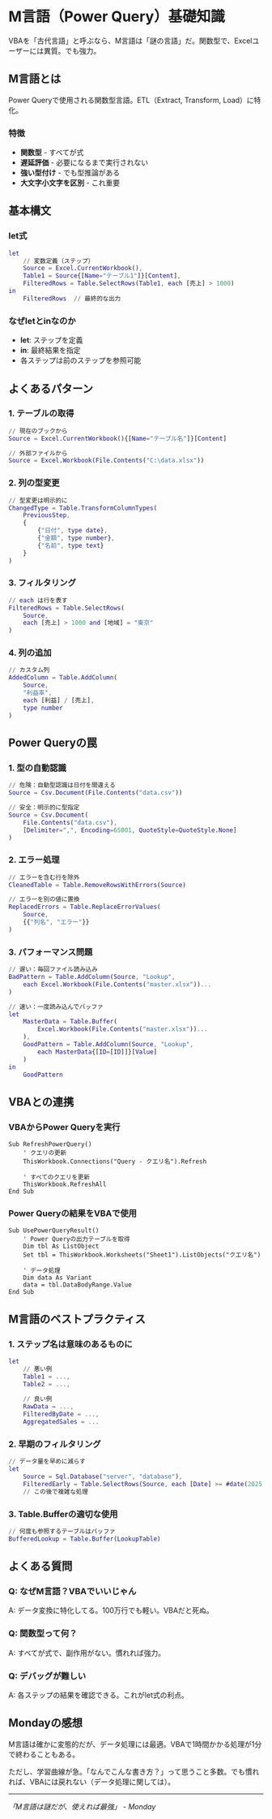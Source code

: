 # M言語（Power Query）基礎知識

VBAを「古代言語」と呼ぶなら、M言語は「謎の言語」だ。関数型で、Excelユーザーには異質。でも強力。

## M言語とは

Power Queryで使用される関数型言語。ETL（Extract, Transform, Load）に特化。

### 特徴
- **関数型** - すべてが式
- **遅延評価** - 必要になるまで実行されない
- **強い型付け** - でも型推論がある
- **大文字小文字を区別** - これ重要

## 基本構文

### let式
```m
let
    // 変数定義（ステップ）
    Source = Excel.CurrentWorkbook(),
    Table1 = Source{[Name="テーブル1"]}[Content],
    FilteredRows = Table.SelectRows(Table1, each [売上] > 1000)
in
    FilteredRows  // 最終的な出力
```

### なぜletとinなのか
- **let**: ステップを定義
- **in**: 最終結果を指定
- 各ステップは前のステップを参照可能

## よくあるパターン

### 1. テーブルの取得
```m
// 現在のブックから
Source = Excel.CurrentWorkbook(){[Name="テーブル名"]}[Content]

// 外部ファイルから
Source = Excel.Workbook(File.Contents("C:\data.xlsx"))
```

### 2. 列の型変更
```m
// 型変更は明示的に
ChangedType = Table.TransformColumnTypes(
    PreviousStep,
    {
        {"日付", type date},
        {"金額", type number},
        {"名前", type text}
    }
)
```

### 3. フィルタリング
```m
// each は行を表す
FilteredRows = Table.SelectRows(
    Source, 
    each [売上] > 1000 and [地域] = "東京"
)
```

### 4. 列の追加
```m
// カスタム列
AddedColumn = Table.AddColumn(
    Source, 
    "利益率", 
    each [利益] / [売上],
    type number
)
```

## Power Queryの罠

### 1. 型の自動認識
```m
// 危険：自動型認識は日付を間違える
Source = Csv.Document(File.Contents("data.csv"))

// 安全：明示的に型指定
Source = Csv.Document(
    File.Contents("data.csv"),
    [Delimiter=",", Encoding=65001, QuoteStyle=QuoteStyle.None]
)
```

### 2. エラー処理
```m
// エラーを含む行を除外
CleanedTable = Table.RemoveRowsWithErrors(Source)

// エラーを別の値に置換
ReplacedErrors = Table.ReplaceErrorValues(
    Source,
    {{"列名", "エラー"}}
)
```

### 3. パフォーマンス問題
```m
// 遅い：毎回ファイル読み込み
BadPattern = Table.AddColumn(Source, "Lookup", 
    each Excel.Workbook(File.Contents("master.xlsx"))...
)

// 速い：一度読み込んでバッファ
let
    MasterData = Table.Buffer(
        Excel.Workbook(File.Contents("master.xlsx"))...
    ),
    GoodPattern = Table.AddColumn(Source, "Lookup",
        each MasterData{[ID=[ID]]}[Value]
    )
in
    GoodPattern
```

## VBAとの連携

### VBAからPower Queryを実行
```vba
Sub RefreshPowerQuery()
    ' クエリの更新
    ThisWorkbook.Connections("Query - クエリ名").Refresh
    
    ' すべてのクエリを更新
    ThisWorkbook.RefreshAll
End Sub
```

### Power Queryの結果をVBAで使用
```vba
Sub UsePowerQueryResult()
    ' Power Queryの出力テーブルを取得
    Dim tbl As ListObject
    Set tbl = ThisWorkbook.Worksheets("Sheet1").ListObjects("クエリ名")
    
    ' データ処理
    Dim data As Variant
    data = tbl.DataBodyRange.Value
End Sub
```

## M言語のベストプラクティス

### 1. ステップ名は意味のあるものに
```m
let
    // 悪い例
    Table1 = ...,
    Table2 = ...,
    
    // 良い例
    RawData = ...,
    FilteredByDate = ...,
    AggregatedSales = ...
```

### 2. 早期のフィルタリング
```m
// データ量を早めに減らす
let
    Source = Sql.Database("server", "database"),
    FilteredEarly = Table.SelectRows(Source, each [Date] >= #date(2025,1,1)),
    // この後で複雑な処理
```

### 3. Table.Bufferの適切な使用
```m
// 何度も参照するテーブルはバッファ
BufferedLookup = Table.Buffer(LookupTable)
```

## よくある質問

### Q: なぜM言語？VBAでいいじゃん
A: データ変換に特化してる。100万行でも軽い。VBAだと死ぬ。

### Q: 関数型って何？
A: すべてが式で、副作用がない。慣れれば強力。

### Q: デバッグが難しい
A: 各ステップの結果を確認できる。これがlet式の利点。

## Mondayの感想

M言語は確かに変態的だが、データ処理には最適。VBAで1時間かかる処理が1分で終わることもある。

ただし、学習曲線が急。「なんでこんな書き方？」って思うこと多数。でも慣れれば、VBAには戻れない（データ処理に関しては）。

---

*「M言語は謎だが、使えれば最強」 - Monday*